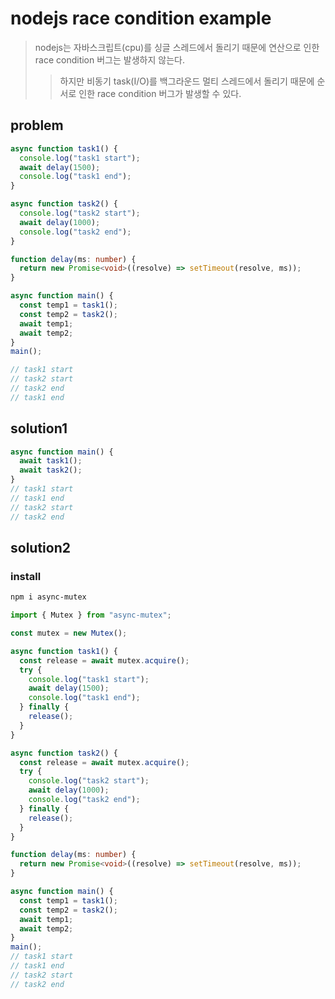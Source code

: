 # nodejs race condition example

> nodejs는 자바스크립트(cpu)를 싱글 스레드에서 돌리기 때문에 연산으로 인한 race condition 버그는 발생하지 않는다.
>
> > 하지만 비동기 task(I/O)를 백그라운드 멀티 스레드에서 돌리기 때문에 순서로 인한 race condition 버그가 발생할 수 있다.

## problem

```ts
async function task1() {
  console.log("task1 start");
  await delay(1500);
  console.log("task1 end");
}

async function task2() {
  console.log("task2 start");
  await delay(1000);
  console.log("task2 end");
}

function delay(ms: number) {
  return new Promise<void>((resolve) => setTimeout(resolve, ms));
}

async function main() {
  const temp1 = task1();
  const temp2 = task2();
  await temp1;
  await temp2;
}
main();

// task1 start
// task2 start
// task2 end
// task1 end
```

## solution1

```ts
async function main() {
  await task1();
  await task2();
}
// task1 start
// task1 end
// task2 start
// task2 end
```

## solution2

### install

```sh
npm i async-mutex
```

```ts
import { Mutex } from "async-mutex";

const mutex = new Mutex();

async function task1() {
  const release = await mutex.acquire();
  try {
    console.log("task1 start");
    await delay(1500);
    console.log("task1 end");
  } finally {
    release();
  }
}

async function task2() {
  const release = await mutex.acquire();
  try {
    console.log("task2 start");
    await delay(1000);
    console.log("task2 end");
  } finally {
    release();
  }
}

function delay(ms: number) {
  return new Promise<void>((resolve) => setTimeout(resolve, ms));
}

async function main() {
  const temp1 = task1();
  const temp2 = task2();
  await temp1;
  await temp2;
}
main();
// task1 start
// task1 end
// task2 start
// task2 end
```
